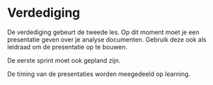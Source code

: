 # Verdediging

De verdediging gebeurt de tweede les. Op dit moment moet je een presentatie
geven over je analyse documenten. Gebruik deze ook als leidraad om de
presentatie op te bouwen.

De eerste sprint moet ook gepland zijn. 

De timing van de presentaties worden meegedeeld op learning.

 

